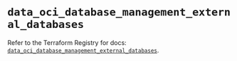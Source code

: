 # `data_oci_database_management_external_databases`

Refer to the Terraform Registry for docs: [`data_oci_database_management_external_databases`](https://registry.terraform.io/providers/oracle/oci/6.18.0/docs/data-sources/database_management_external_databases).
